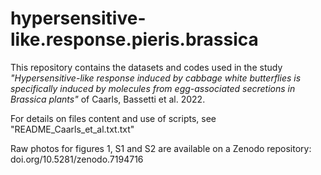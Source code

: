# hypersensitive-like.response.pieris.brassica

This repository contains the datasets and codes used in the study *"Hypersensitive-like response induced by cabbage white butterflies 
is specifically induced by molecules from egg-associated secretions in Brassica plants"* of Caarls, Bassetti et al. 2022.

For details on files content and use of scripts, see "README_Caarls_et_al.txt.txt"

Raw photos for figures 1, S1 and S2 are available on a Zenodo repository: doi.org/10.5281/zenodo.7194716
